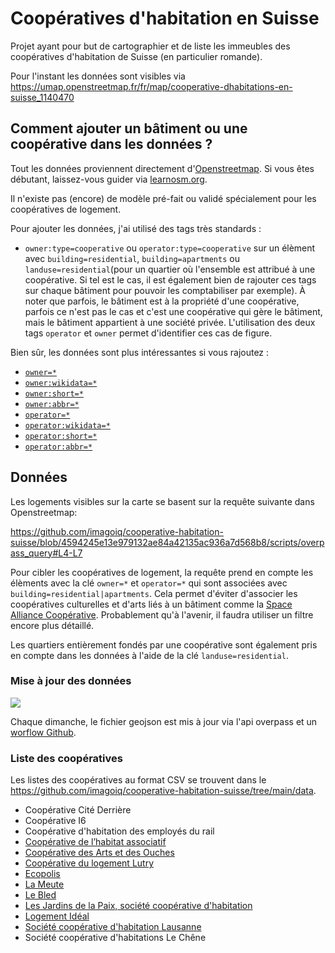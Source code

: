 # Coopératives d'habitation en Suisse

Projet ayant pour but de cartographier et de liste les immeubles des coopératives d'habitation de Suisse (en particulier romande).

Pour l'instant les données sont visibles via <https://umap.openstreetmap.fr/fr/map/cooperative-dhabitations-en-suisse_1140470>

## Comment ajouter un bâtiment ou une coopérative dans les données ?

Tout les données proviennent directement d'[Openstreetmap](https://www.openstreetmap.org). Si vous êtes débutant, laissez-vous guider via [learnosm.org](https://learnosm.org/fr/).

Il n'existe pas (encore) de modèle pré-fait ou validé spécialement pour les coopératives de logement.

Pour ajouter les données, j'ai utilisé des tags très standards :

- `owner:type=cooperative` ou `operator:type=cooperative` sur un élèment avec `building=residential`, `building=apartments` ou `landuse=residential`(pour un quartier où l'ensemble est attribué à une coopérative. Si tel est le cas, il est également bien de rajouter ces tags sur chaque bâtiment pour pouvoir les comptabiliser par exemple). À noter que parfois, le bâtiment est à la propriété d'une coopérative, parfois ce n'est pas le cas et c'est une coopérative qui gère le bâtiment, mais le bâtiment appartient à une société privée. L'utilisation des deux tags `operator` et `owner` permet d'identifier ces cas de figure.

Bien sûr, les données sont plus intéressantes si vous rajoutez :

- [`owner=*`](https://wiki.openstreetmap.org/wiki/Key:owner)
- [`owner:wikidata=*`](https://wiki.openstreetmap.org/wiki/Key:operator#Further_details)
- [`owner:short=*`](https://wiki.openstreetmap.org/wiki/Key:operator#Further_details)
- [`owner:abbr=*`](https://wiki.openstreetmap.org/wiki/Key:operator#Further_details)
- [`operator=*`](https://wiki.openstreetmap.org/wiki/Key:operator)
- [`operator:wikidata=*`](https://wiki.openstreetmap.org/wiki/Key:operator#Further_details)
- [`operator:short=*`](https://wiki.openstreetmap.org/wiki/Key:operator#Further_details)
- [`operator:abbr=*`](https://wiki.openstreetmap.org/wiki/Key:operator#Further_details)

## Données

Les logements visibles sur la carte se basent sur la requête suivante dans Openstreetmap:

<https://github.com/imagoiq/cooperative-habitation-suisse/blob/4594245e13e979132ae84a42135ac936a7d568b8/scripts/overpass_query#L4-L7>

Pour cibler les coopératives de logement, la requête prend en compte les élèments avec la clé `owner=*` et `operator=*` qui sont associées avec `building=residential|apartments`. Cela permet d'éviter d'associer les coopératives culturelles et d'arts liés à un bâtiment comme la [Space Alliance Coopérative](https://www.openstreetmap.org/way/38326020). Probablement qu'à l'avenir, il faudra utiliser un filtre encore plus détaillé.

Les quartiers entièrement fondés par une coopérative sont également pris en compte dans les données à l'aide de la clé `landuse=residential`.

### Mise à jour des données

[![](https://github.com/imagoiq/cooperative-habitation-suisse/actions/workflows/main.yml/badge.svg)](\[https://google.ch]\(https://github.com/imagoiq/cooperative-habitation-suisse/actions/workflows/main.yml\))

Chaque dimanche, le fichier geojson est mis à jour via l'api overpass et un [worflow Github](https://github.com/imagoiq/cooperative-habitation-suisse/blob/main/.github/workflows/main.yml).

### Liste des coopératives

Les listes des coopératives au format CSV se trouvent dans le <https://github.com/imagoiq/cooperative-habitation-suisse/tree/main/data>.

<!--- @@inject: list_cooperative.md --->

- Coopérative Cité Derrière
- Coopérative I6
- Coopérative d'habitation des employés du rail
- [Coopérative de l’habitat associatif](https://www.codha.ch)
- [Coopérative des Arts et des Ouches](https://c-arts-ouches.ch/)
- [Coopérative du logement Lutry](https://cll-lutry.ch)
- [Ecopolis](https://ecopolis.ch/)
- [La Meute](http://www.meute.ch/)
- [Le Bled](http://lebled.ch/)
- [Les Jardins de la Paix, société coopérative d'habitation](https://jardinsdelapaix.ch)
- [Logement Idéal](https://www.logement-ideal.ch)
- [Société coopérative d'habitation Lausanne](https://schl.ch)
- Société coopérative d'habitations Le Chêne

<!--- @@inject-end: list_cooperative.md --->
